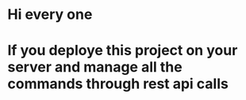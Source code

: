 # Hi every one
# If you deploye this project on your server and manage all the commands through rest api calls
